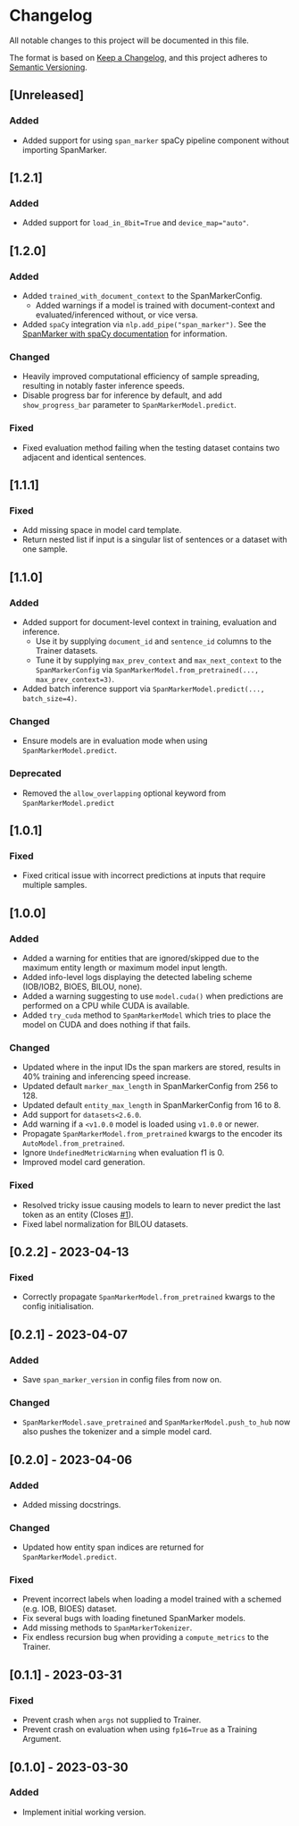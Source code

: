 # Changelog

All notable changes to this project will be documented in this file.

The format is based on [Keep a Changelog](https://keepachangelog.com/en/1.0.0/),
and this project adheres to [Semantic Versioning](https://semver.org/spec/v2.0.0.html).

<!--
Types of changes
* "Added" for new features.
* "Changed" for changes in existing functionality.
* "Deprecated" for soon-to-be removed features.
* "Removed" for now removed features.
* "Fixed" for any bug fixes.
* "Security" in case of vulnerabilities.
-->

## [Unreleased]

### Added

- Added support for using `span_marker` spaCy pipeline component without importing SpanMarker.

## [1.2.1]

### Added

- Added support for `load_in_8bit=True` and `device_map="auto"`.

## [1.2.0]

### Added

- Added `trained_with_document_context` to the SpanMarkerConfig.
  - Added warnings if a model is trained with document-context and evaluated/inferenced without, or vice versa.
- Added `spaCy` integration via `nlp.add_pipe("span_marker")`. See the [SpanMarker with spaCy documentation](https://tomaarsen.github.io/SpanMarkerNER/notebooks/spacy_integration.html) for information.

### Changed

- Heavily improved computational efficiency of sample spreading, resulting in notably faster inference speeds.
- Disable progress bar for inference by default, and add `show_progress_bar` parameter to `SpanMarkerModel.predict`.

### Fixed

- Fixed evaluation method failing when the testing dataset contains two adjacent and identical sentences.

## [1.1.1]

### Fixed

- Add missing space in model card template.
- Return nested list if input is a singular list of sentences or a dataset with one sample.

## [1.1.0]

### Added

- Added support for document-level context in training, evaluation and inference.
  - Use it by supplying `document_id` and `sentence_id` columns to the Trainer datasets.
  - Tune it by supplying `max_prev_context` and `max_next_context` to the `SpanMarkerConfig` via `SpanMarkerModel.from_pretrained(..., max_prev_context=3)`.
- Added batch inference support via `SpanMarkerModel.predict(..., batch_size=4)`.

### Changed

- Ensure models are in evaluation mode when using `SpanMarkerModel.predict`.

### Deprecated

- Removed the `allow_overlapping` optional keyword from `SpanMarkerModel.predict`

## [1.0.1]

### Fixed

- Fixed critical issue with incorrect predictions at inputs that require multiple samples.

## [1.0.0]

### Added

- Added a warning for entities that are ignored/skipped due to the maximum entity length or maximum model input length.
- Added info-level logs displaying the detected labeling scheme (IOB/IOB2, BIOES, BILOU, none).
- Added a warning suggesting to use `model.cuda()` when predictions are performed on a CPU while CUDA is available.
- Added `try_cuda` method to `SpanMarkerModel` which tries to place the model on CUDA and does nothing if that fails.

### Changed

- Updated where in the input IDs the span markers are stored, results in 40% training and inferencing speed increase.
- Updated default `marker_max_length` in SpanMarkerConfig from 256 to 128.
- Updated default `entity_max_length` in SpanMarkerConfig from 16 to 8.
- Add support for `datasets<2.6.0`.
- Add warning if a `<v1.0.0` model is loaded using `v1.0.0` or newer.
- Propagate `SpanMarkerModel.from_pretrained` kwargs to the encoder its `AutoModel.from_pretrained`.
- Ignore `UndefinedMetricWarning` when evaluation f1 is 0.
- Improved model card generation.

### Fixed

- Resolved tricky issue causing models to learn to never predict the last token as an entity (Closes [#1](https://github.com/tomaarsen/SpanMarkerNER/pull/1)).
- Fixed label normalization for BILOU datasets.

## [0.2.2] - 2023-04-13

### Fixed

- Correctly propagate `SpanMarkerModel.from_pretrained` kwargs to the config initialisation.

## [0.2.1] - 2023-04-07

### Added

- Save `span_marker_version` in config files from now on.

### Changed

- `SpanMarkerModel.save_pretrained` and `SpanMarkerModel.push_to_hub` now also pushes the tokenizer and a simple model card.

## [0.2.0] - 2023-04-06

### Added

- Added missing docstrings.

### Changed

- Updated how entity span indices are returned for `SpanMarkerModel.predict`.

### Fixed

- Prevent incorrect labels when loading a model trained with a schemed (e.g. IOB, BIOES) dataset.
- Fix several bugs with loading finetuned SpanMarker models.
- Add missing methods to `SpanMarkerTokenizer`.
- Fix endless recursion bug when providing a `compute_metrics` to the Trainer.

## [0.1.1] - 2023-03-31

### Fixed

- Prevent crash when `args` not supplied to Trainer.
- Prevent crash on evaluation when using `fp16=True` as a Training Argument.

## [0.1.0] - 2023-03-30

### Added

- Implement initial working version.